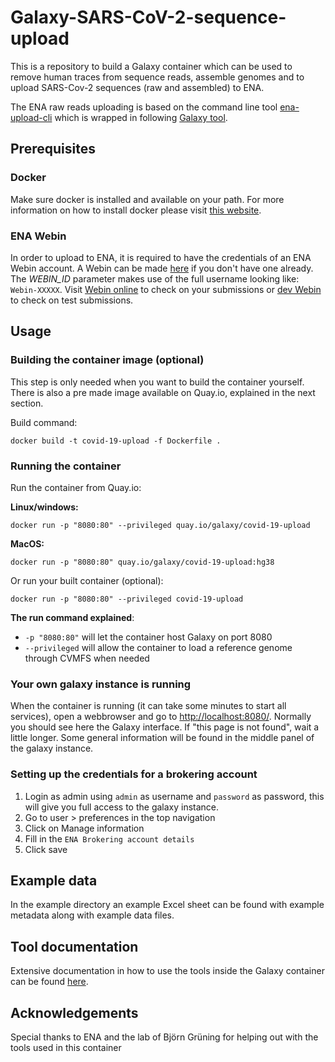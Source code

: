 # Galaxy-SARS-CoV-2-sequence-upload
This is a repository to build a Galaxy container which can be used to remove human traces from sequence reads, assemble genomes and to upload SARS-Cov-2 sequences (raw and assembled) to ENA.


The ENA raw reads uploading is based on the command line tool [ena-upload-cli](https://github.com/usegalaxy-eu/ena-upload-cli) which is wrapped in following [Galaxy tool](https://toolshed.g2.bx.psu.edu/view/iuc/ena_upload/). 

## Prerequisites 

### Docker

Make sure docker is installed and available on your path. For more information on how to install docker please visit [this website](https://docs.docker.com/get-docker/).

### ENA Webin

In order to upload to ENA, it is required to have the credentials of an ENA Webin account. A Webin can be made [here](https://www.ebi.ac.uk/ena/submit/sra/#home) if you don't have one already. The *WEBIN_ID* parameter makes use of the full username looking like: `Webin-XXXXX`. Visit [Webin online](https://www.ebi.ac.uk/ena/submit/webin) to check on your submissions or [dev Webin](https://wwwdev.ebi.ac.uk/ena/submit/webin) to check on test submissions.


## Usage

### Building the container image (optional)

This step is only needed when you want to build the container yourself. There is also a pre made image available on Quay.io, explained in the next section.

Build command:

```
docker build -t covid-19-upload -f Dockerfile .  
```

### Running the container

Run the container from Quay.io:

**Linux/windows:**
```
docker run -p "8080:80" --privileged quay.io/galaxy/covid-19-upload
```

**MacOS:**
```
docker run -p "8080:80" quay.io/galaxy/covid-19-upload:hg38
```

Or run your built container (optional):

```
docker run -p "8080:80" --privileged covid-19-upload
```

**The run command explained**:
- `-p "8080:80"` will let the container host Galaxy on port 8080
- `--privileged` will allow the container to load a reference genome through CVMFS when needed

### Your own galaxy instance is running

When the container is running (it can take some minutes to start all services), open a webbrowser and go to [http://localhost:8080/](http://localhost:8080/). Normally you should see here the Galaxy interface. If "this page is not found", wait a little longer. Some general information will be found in the middle panel of the galaxy instance. 

### Setting up the credentials for a brokering account

1) Login as admin using `admin` as username and `password` as password, this will give you full access to the galaxy instance.
2) Go to user > preferences in the top navigation
3) Click on Manage information
4) Fill in the `ENA Brokering account details`
5) Click save

## Example data

In the example directory an example Excel sheet can be found with example metadata along with example data files.


## Tool documentation

Extensive documentation in how to use the tools inside the Galaxy container can be found [here](https://rdm.elixir-belgium.org/covid-19/).

## Acknowledgements 

Special thanks to ENA and the lab  of Björn Grüning for helping out with the tools used in this container
